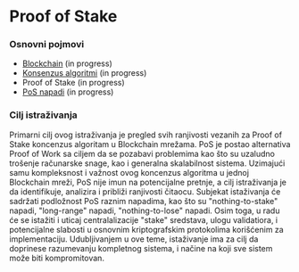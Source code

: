 # Proof of Stake

### Osnovni pojmovi

- [Blockchain](/osnovni-pojmovi/blockchain.md) (in progress)
- [Konsenzus algoritmi](/osnovni-pojmovi/konsenzus-algoritmi.md) (in progress)
- Proof of Stake (in progress)
- [PoS napadi](/osnovni-pojmovi/pos-napadi.md) (in progress)

### Cilj istraživanja

Primarni cilj ovog istraživanja je pregled svih ranjivosti vezanih za Proof of Stake koncenzus algoritam u Blockchain mrežama.
PoS je postao alternativa Proof of Work sa ciljem da se pozabavi problemima kao što su uzaludno trošenje računarske snage, kao i generalna skalabilnost sistema.
Uzimajući samu kompleksnost i važnost ovog koncenzus algoritma u jednoj Blockchain mreži, PoS nije imun na potencijalne pretnje, a cilj istraživanja je da identifikuje, analizira i približi ranjivosti čitaocu. Subjekat istaživanja će sadržati podložnost PoS raznim napadima, kao što su "nothing-to-stake" napadi, "long-range" napadi, "nothing-to-lose" napadi. Osim toga, u radu će se istažiti i uticaj centralalizacije "stake" sredstava, ulogu validatiora, i potencijalne slabosti u osnovnim kriptografskim protokolima korišćenim za implementaciju. Udubljivanjem u ove teme, istaživanje ima za cilj da doprinese razumevanju kompletnog sistema, i načine na koji sve sistem može biti kompromitovan.

